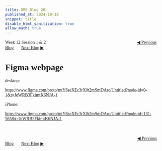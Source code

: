 ```yaml
---
title: DMS Blog 20
published_at: 2024-10-18
snippet: title
disable_html_sanitization: true
allow_math: true
---
```

<font face="Times New Roman">
Week 12 Session 1 & 2
<a href="https://d20502-d-dms1-blog-38.deno.dev/nineteen-blog-post" class="button" style="margin-left:20.7em">◀︎ Previous Blog</a>&nbsp;&nbsp;&nbsp;&nbsp;&nbsp;&nbsp;
<a href="https://d20502-d-dms1-blog-38.deno.dev/twentieth-blog-post" class="button">Next Blog ▶︎</a>

# Figma webpage

desktop:

https://www.figma.com/proto/mtY6seXEc3rX0t2mSmDArc/Untitled?node-id=0-1&t=JeWRB3FkimtK6NJA-1


iPhone:

https://www.figma.com/proto/mtY6seXEc3rX0t2mSmDArc/Untitled?node-id=131-565&t=JeWRB3FkimtK6NJA-1

<br></br>
<a href="https://d20502-d-dms1-blog-38.deno.dev/nineteen-blog-post" class="button" style="margin-left:30.35em">◀︎ Previous Blog</a>&nbsp;&nbsp;&nbsp;&nbsp;&nbsp;&nbsp;
<a href="https://d20502-d-dms1-blog-38.deno.dev/twentieth-blog-post" class="button">Next Blog ▶︎</a>
</font>
